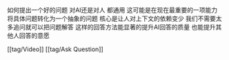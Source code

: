如何提出一个好的问题
对AI还是对人 都通用 这可能是在现在最重要的一项能力
将具体问题转化为一个抽象的问题 核心是让人对上下文的依赖变少 我们不需要太多追问就可以把问题解答 这样的回答方法能显著的提升AI回答的质量 也能提升其他人回答的意愿

[[tag/Video]] [[tag/Ask Question]]